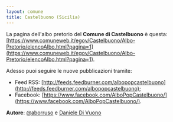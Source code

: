 ```yaml
---
layout: comune
title: Castelbuono (Sicilia)
---
```


La pagina dell'albo pretorio del **Comune di Castelbuono** è questa: [https://www.comuneweb.it/egov/Castelbuono/Albo-Pretorio/elencoAlbo.html?pagina=1](https://www.comuneweb.it/egov/Castelbuono/Albo-Pretorio/elencoAlbo.html?pagina=1).

Adesso puoi seguire le nuove pubblicazioni tramite:

* Feed RSS: [http://feeds.feedburner.com/albopopcastelbuono](http://feeds.feedburner.com/albopopcastelbuono);
* Facebook: [https://www.facebook.com/AlboPopCastelbuono/](https://www.facebook.com/AlboPopCastelbuono/).


**Autore**: [@aborruso](https://twitter.com/aborruso) e [Daniele Di Vuono](https://www.facebook.com/divuonodaniele)
